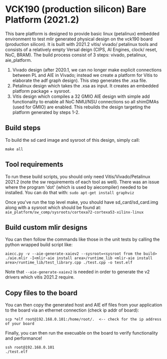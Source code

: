 # VCK190 (production silicon) Bare Platform (2021.2)
This bare platform is designed to provide basic linux (petalinux) embedded environment to test mlir generated physical design on the vck190 board (production silicon). It is built with 2021.2 vitis/ vivado/ petalinux tools and consists of a relatively empty Versal deign (CIPS, AI Engines, clock/ reset, NoC, BRAM). The build process consist of 3 steps: vivado, petalinux, aie_platform.

1. Vivado design (after 2020.1, we can no longer make explicit connections between PL and AIE in Vivado; instead we create a platform for Vitis to elaborate the adf graph design). This step generates the .xsa file.
2. Petalinux design which takes the .xsa as input. It creates an embedded platform package + sysroot.
3. Vitis design which compiles a 32 GMIO AIE design with simple add functionality to enable all NoC NMU/NSU connections so all shimDMAs (used for GMIO) are enabled. This rebuilds the design targeting the platform generated by steps 1-2. 

## Build steps
To build the sd card image and sysroot of this design, simply call:
```
make all
```

## Tool requirements
To run these build scripts, you should only need Vitis/Vivado/Petalinux 2021.2 (note the sw requirements of each tool as well). There was an issue where the program 'dot' (which is used by aiecompiler) needed to be installed. You can do that with:
`sudo apt-get install graphviz`

Once you've run the top level make, you should have sd_card/sd_card.img along with a sysroot which should be found at:
`aie_platform/sw_comp/sysroots/cortexa72-cortexa53-xilinx-linux`

## Build custom mlir designs
You can then follow the commands like those in the unit tests by calling the python wrapped build script like:
```
aiecc.py -v --aie-generate-xaiev2 --sysroot=<sysroot from the build> ./aie.mlir -I<mlir-aie install area>/runtime_lib <mlir-aie install area>/runtime_lib/test_library.cpp ./test.cpp -o test.elf
```
Note that `--aie-generate-xaiev2` is needed in order to generate the v2 drivers which vitis 2021.2 require.

## Copy files to the board
You can then copy the generated host and AIE elf files from your application to the board via an ethernet connection (check ip addr of board):
```
scp *elf root@192.168.0.101:/home/root/.  <-- check for the ip address of your board
```
Finally, you can then run the execuable on the board to verify functionality and performance!
```
ssh root@192.168.0.101
./test.elf
```
